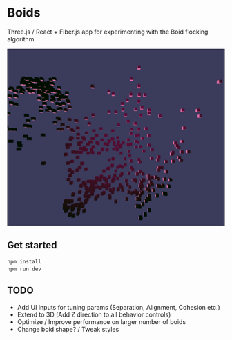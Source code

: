 # Boids

Three.js / React + Fiber.js app for experimenting with the Boid flocking algorithm.

![demo-image](./public/boids-demo.png)

## Get started

```bash
npm install
npm run dev
```

## TODO

- Add UI inputs for tuning params (Separation, Alignment, Cohesion etc.)
- Extend to 3D (Add Z direction to all behavior controls)
- Optimize / Improve performance on larger number of boids
- Change boid shape? / Tweak styles
